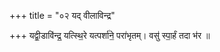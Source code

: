 +++
title = "०२ यद् वीलाविन्द्र"

+++
यद्वी॒डावि॑न्द्र॒ यत्स्थि॒रे यत्पर्शा॑ने॒ परा॑भृतम्। वसु॑ स्पा॒र्हं तदा भ॑र ॥